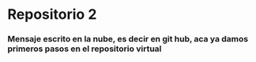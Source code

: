 # Repositorio 2
### Mensaje escrito en la nube, es decir en git hub, aca ya damos primeros pasos en el repositorio virtual
